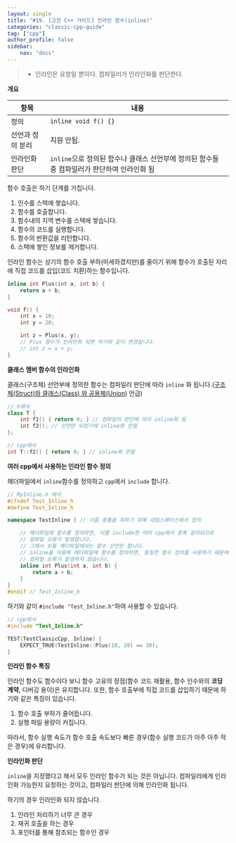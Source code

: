 ```yaml
---
layout: single
title: "#19. [고전 C++ 가이드] 인라인 함수(inline)"
categories: "classic-cpp-guide"
tag: ["cpp"]
author_profile: false
sidebar: 
    nav: "docs"
---
```


> * 인라인은 요청일 뿐이다. 컴파일러가 인라인화를 판단한다.

**개요**

|항목|내용|
|--|--|
|정의|`inline void f() {}`|
|선언과 정의 분리|지원 안됨.|
|인라인화 판단|`inline`으로 정의된 함수나 클래스 선언부에 정의된 함수들 중 컴파일러가 판단하여 인라인화 됨|

함수 호출은 하기 단계를 거칩니다.

1. 인수를 스택에 쌓습니다.
2. 함수를 호출합니다.
3. 함수내의 지역 변수를 스택에 쌓습니다.
4. 함수의 코드를 실행합니다.
5. 함수의 반환값을 리턴합니다.
6. 스택에 쌓인 정보를 제거합니다.

인라인 함수는 상기의 함수 호출 부하(미세하겠지만)를 줄이기 위해 함수가 호출된 자리에 직접 코드를 삽입(코드 치환)하는 함수입니다.

```cpp
inline int Plus(int a, int b) {
    return a + b;
}

void f() {
    int x = 10;
    int y = 20;

    int z = Plus(x, y);
    // Plus 함수가 인라인화 되면 하기와 같이 변경됩니다.
    // int z = x + y;
}
```

**클래스 멤버 함수의 인라인화**

클래스(구조체) 선언부에 정의한 함수는 컴파일러 판단에 따라 `inline` 화 됩니다.([구조체(Struct)와 클래스(Class) 와 공용체(Union)](https://tango1202.github.io/classic-cpp-guide/classic-cpp-guide-struct-class-union/) 언급)

```cpp
// h에서
class T {
    int f1() { return 0; } // 컴파일러 판단에 따라 inline화 됨
    int f2(); // 선언만 되었기에 inline화 안됨
};

// cpp에서
int T::f2() { return 0; } // inline화 안됨
```

**여러 cpp에서 사용하는 인라인 함수 정의**

헤더파일에서 `inline`함수를 정의하고 `cpp`에서 `include` 합니다.

```cpp
// MyInline.h 에서
#ifndef Test_Inline_h 
#define Test_Inline_h

namespace TestInline { // 이름 충돌을 피하기 위해 네임스페이스에서 정의

    // 헤더파일에 함수를 정의하면, 이를 include한 여러 cpp에서 중복 정의되므로 
    // 컴파일 오류가 발생합니다. 
    // 그래서 보통 헤더파일에서는 함수 선언만 합니다.
    // inline을 이용해 헤더파일에 함수를 정의하면, 동일한 함수 정의를 사용하기 때문에
    // 컴파일 오류가 발생하지 않습니다.
    inline int Plus(int a, int b) {
        return a + b;
    }
}
#endif // Test_Inline_h
```

하기와 같이 `#include "Test_Inline.h"`하여 사용할 수 있습니다.

```cpp
// cpp에서
#include "Test_Inline.h"

TEST(TestClassicCpp, Inline) {
    EXPECT_TRUE(TestInline::Plus(10, 20) == 30);
}
```

**인라인 함수 특징**

인라인 함수도 함수이다 보니 함수 고유의 장점(함수 코드 재활용, 함수 인수와의 **코딩 계약**, 디버깅 용이)은 유지합니다. 또한, 함수 호출부에 직접 코드를 삽입하기 때문에 하기와 같은 특징이 있습니다.

1. 함수 호출 부하가 줄어듭니다.
2. 실행 파일 용량이 커집니다.

따라서, 함수 실행 속도가 함수 호출 속도보다 빠른 경우(함수 실행 코드가 아주 아주 작은 경우)에 유리합니다.

**인라인화 판단**

`inline`을 지정했다고 해서 모두 인라인 함수가 되는 것은 아닙니다. 컴파일러에게 인라인화 가능한지 요청하는 것이고, 컴파일러 판단에 의해 인라인화 됩니다. 

하기의 경우 인라인화 되지 않습니다.

1. 인라인 처리하기 너무 큰 경우
2. 재귀 호출을 하는 경우
3. 포인터를 통해 참조되는 함수인 경우



